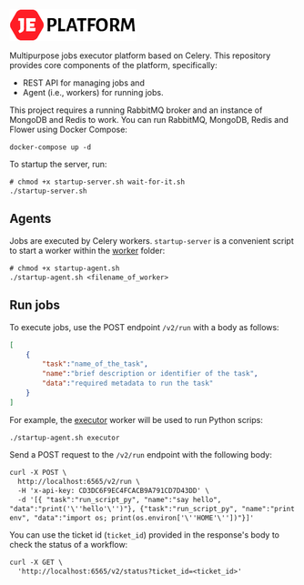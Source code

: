 ![JE platform logo](/assets/logo.png)

Multipurpose jobs executor platform based on Celery. 
This repository provides core components of the platform, specifically:

* REST API for managing jobs and
* Agent (i.e., workers) for running jobs.

This project requires a running RabbitMQ broker and an instance of MongoDB and Redis to work. 
You can run RabbitMQ, MongoDB, Redis and Flower using Docker Compose:

```console
docker-compose up -d
``` 

To startup the server, run:

```console
# chmod +x startup-server.sh wait-for-it.sh
./startup-server.sh
```

## Agents

Jobs are executed by Celery workers. `startup-server` is a convenient script to start a worker within the [worker](worker) folder: 

```console
# chmod +x startup-agent.sh
./startup-agent.sh <filename_of_worker>
```

## Run jobs

To execute jobs, use the POST endpoint `/v2/run` with a body as follows:

```json
[
    {
        "task":"name_of_the_task",
        "name":"brief description or identifier of the task",
        "data":"required metadata to run the task"
    }
]
```

For example, the [executor](worker/executor.py) worker will be used to run Python scrips:

```console
./startup-agent.sh executor
```

Send a POST request to the `/v2/run` endpoint with the following body:

```console
curl -X POST \
  http://localhost:6565/v2/run \
  -H 'x-api-key: CD3DC6F9EC4FCACB9A791CD7D43DD' \
  -d '[{ "task":"run_script_py", "name":"say hello", "data":"print('\''hello'\'')"}, {"task":"run_script_py", "name":"print env", "data":"import os; print(os.environ['\''HOME'\''])"}]'
```

You can use the ticket id (`ticket_id`) provided in the response's body to check the status of a workflow:

```console
curl -X GET \
  'http://localhost:6565/v2/status?ticket_id=<ticket_id>'
```